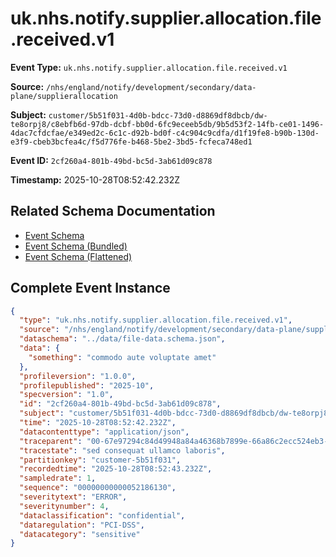 # uk.nhs.notify.supplier.allocation.file.received.v1

**Event Type:** `uk.nhs.notify.supplier.allocation.file.received.v1`

**Source:** `/nhs/england/notify/development/secondary/data-plane/supplierallocation`

**Subject:** `customer/5b51f031-4d0b-bdcc-73d0-d8869df8dbcb/dw-te8orpj8/c8ebfb6d-97db-dcbf-bb0d-6fc9eceeb5db/9b5d53f2-14fb-ce01-1496-4dac7cfdcfae/e349ed2c-6c1c-d92b-bd0f-c4c904c9cdfa/d1f19fe8-b90b-130d-e3f9-cbeb3bcfea4c/f5d776fe-b468-5be2-3bd5-fcfeca748ed1`

**Event ID:** `2cf260a4-801b-49bd-bc5d-3ab61d09c878`

**Timestamp:** 2025-10-28T08:52:42.232Z

## Related Schema Documentation

- [Event Schema](../file-received.schema.md)
- [Event Schema (Bundled)](../file-received.bundle.schema.md)
- [Event Schema (Flattened)](../file-received.flattened.schema.md)

## Complete Event Instance

```json
{
  "type": "uk.nhs.notify.supplier.allocation.file.received.v1",
  "source": "/nhs/england/notify/development/secondary/data-plane/supplierallocation",
  "dataschema": "../data/file-data.schema.json",
  "data": {
    "something": "commodo aute voluptate amet"
  },
  "profileversion": "1.0.0",
  "profilepublished": "2025-10",
  "specversion": "1.0",
  "id": "2cf260a4-801b-49bd-bc5d-3ab61d09c878",
  "subject": "customer/5b51f031-4d0b-bdcc-73d0-d8869df8dbcb/dw-te8orpj8/c8ebfb6d-97db-dcbf-bb0d-6fc9eceeb5db/9b5d53f2-14fb-ce01-1496-4dac7cfdcfae/e349ed2c-6c1c-d92b-bd0f-c4c904c9cdfa/d1f19fe8-b90b-130d-e3f9-cbeb3bcfea4c/f5d776fe-b468-5be2-3bd5-fcfeca748ed1",
  "time": "2025-10-28T08:52:42.232Z",
  "datacontenttype": "application/json",
  "traceparent": "00-67e97294c84d49948a84a46368b7899e-66a86c2ecc524eb3-01",
  "tracestate": "sed consequat ullamco laboris",
  "partitionkey": "customer-5b51f031",
  "recordedtime": "2025-10-28T08:52:43.232Z",
  "sampledrate": 1,
  "sequence": "00000000000052186130",
  "severitytext": "ERROR",
  "severitynumber": 4,
  "dataclassification": "confidential",
  "dataregulation": "PCI-DSS",
  "datacategory": "sensitive"
}
```
